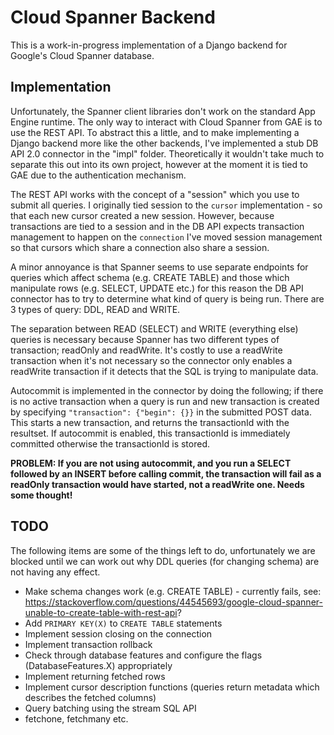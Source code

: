 
# Cloud Spanner Backend

This is a work-in-progress implementation of a Django backend for Google's Cloud Spanner
database. 

## Implementation

Unfortunately, the Spanner client libraries don't work on the standard App Engine runtime. The only way to interact
with Cloud Spanner from GAE is to use the REST API. To abstract this a little, and to make implementing a Django backend
more like the other backends, I've implemented a stub DB API 2.0 connector in the "impl" folder. Theoretically it wouldn't
take much to separate this out into its own project, however at the moment it is tied to GAE due to the authentication mechanism.

The REST API works with the concept of a "session" which you use to submit all queries. I originally tied session to the 
`cursor` implementation - so that each new cursor created a new session. However, because transactions are tied to a session
and in the DB API expects transaction management to happen on the `connection` I've moved session management so that cursors
which share a connection also share a session.

A minor annoyance is that Spanner seems to use separate endpoints for queries which affect schema (e.g. CREATE TABLE) and those which manipulate rows (e.g. SELECT, UPDATE etc.) for this reason the DB API connector has to try to determine what
kind of query is being run. There are 3 types of query: DDL, READ and WRITE.

The separation between READ (SELECT) and WRITE (everything else) queries is necessary because Spanner has two different types
of transaction; readOnly and readWrite. It's costly to use a readWrite transaction when it's not necessary so the connector
only enables a readWrite transaction if it detects that the SQL is trying to manipulate data.

Autocommit is implemented in the connector by doing the following; if there is no active transaction when a query is run and new transaction is created by specifying `"transaction": {"begin": {}}` in the submitted POST data. This starts a new transaction, and returns the transactionId with the resultset. If autocommit is enabled, this transactionId is immediately committed otherwise the transactionId is stored.

**PROBLEM: If you are not using autocommit, and you run a SELECT followed by an INSERT before calling commit, the transaction will fail as a readOnly transaction would have started, not a readWrite one. Needs some thought!**

## TODO

The following items are some of the things left to do, unfortunately we are blocked until we can work out why 
DDL queries (for changing schema) are not having any effect.

 - Make schema changes work (e.g. CREATE TABLE) - currently fails, see: https://stackoverflow.com/questions/44545693/google-cloud-spanner-unable-to-create-table-with-rest-api?
 - Add `PRIMARY KEY(X)` to `CREATE TABLE` statements
 - Implement session closing on the connection
 - Implement transaction rollback
 - Check through database features and configure the flags (DatabaseFeatures.X) appropriately
 - Implement returning fetched rows
 - Implement cursor description functions (queries return metadata which describes the fetched columns)
 - Query batching using the stream SQL API
 - fetchone, fetchmany etc.
